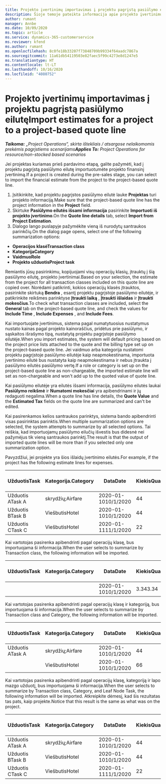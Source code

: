 ```yaml
---
title: Projekto įvertinimų importavimas į projektu pagrįstą pasiūlymo eilutę
description: Šioje temoje pateikta informacija apie projekto įvertinimų importavimą į pasiūlymo eilutę.
author: rumant
manager: Annbe
ms.date: 10/09/2020
ms.topic: article
ms.service: dynamics-365-customerservice
ms.reviewer: kfend
ms.author: rumant
ms.openlocfilehash: 8c0fe18b33207f73848709b99334f64aadc7867a
ms.sourcegitcommit: 11a61db54119503e82faec5f99c4273e8d1247e5
ms.translationtype: HT
ms.contentlocale: lt-LT
ms.lasthandoff: 10/16/2020
ms.locfileid: "4080752"
---
```

# <a name="import-estimates-for-a-project-to-a-project-based-quote-line"></a><span data-ttu-id="cd66d-103">Projekto įvertinimų importavimas į projektu pagrįstą pasiūlymo eilutę</span><span class="sxs-lookup"><span data-stu-id="cd66d-103">Import estimates for a project to a project-based quote line</span></span>

<span data-ttu-id="cd66d-104">_**Taikoma:** „Project Operations“, skirta ištekliais / atsargose nelaikomomis prekėmis pagrįstiems scenarijams_</span><span class="sxs-lookup"><span data-stu-id="cd66d-104">_**Applies To:** Project Operations for resource/non-stocked based scenarios_</span></span>


<span data-ttu-id="cd66d-105">Jei projektas kuriamas prieš pardavimo etapą, galite pažymėti, kad į projektu pagrįstą pasiūlymo eilutę importuotumėte projekto finansinį įvertinimą.</span><span class="sxs-lookup"><span data-stu-id="cd66d-105">If a project is created during the pre-sales stage, you can select to import the financial estimate from the project to the project-based quote line.</span></span>

1. <span data-ttu-id="cd66d-106">Įsitikinkite, kad projektu pagrįstos pasiūlymo eilutė lauke **Projektas** turi projekto informaciją.</span><span class="sxs-lookup"><span data-stu-id="cd66d-106">Make sure that the project-based quote line has the project information in the **Project** field.</span></span>
2. <span data-ttu-id="cd66d-107">Skirtuke **Pasiūlymo eilutės išsami informacija** pasirinkite **Importuoti iš projekto įvertinimo**.</span><span class="sxs-lookup"><span data-stu-id="cd66d-107">On the **Quote line details** tab, select **Import from Project Estimation**.</span></span>
3. <span data-ttu-id="cd66d-108">Dialogo lango puslapyje pažymėkite vieną iš nurodytų santraukos parinkčių.</span><span class="sxs-lookup"><span data-stu-id="cd66d-108">On the dialog page opens, select one of the following summarization options:</span></span>

  - <span data-ttu-id="cd66d-109">**Operacijos klasė**</span><span class="sxs-lookup"><span data-stu-id="cd66d-109">**Transaction class**</span></span>
  - <span data-ttu-id="cd66d-110">**Kategorija**</span><span class="sxs-lookup"><span data-stu-id="cd66d-110">**Category**</span></span>
  - <span data-ttu-id="cd66d-111">**Vaidmuo**</span><span class="sxs-lookup"><span data-stu-id="cd66d-111">**Role**</span></span> 
  - <span data-ttu-id="cd66d-112">**Projekto užduotis**</span><span class="sxs-lookup"><span data-stu-id="cd66d-112">**Project task**</span></span>

<span data-ttu-id="cd66d-113">Remiantis jūsų pasirinkimu, kopijuojami visų operacijų klasių, įtrauktų į šią pasiūlymo eilutę, projekto įvertinimai.</span><span class="sxs-lookup"><span data-stu-id="cd66d-113">Based on your selection, the estimate from the project for all transaction classes included on this quote line are copied over.</span></span> <span data-ttu-id="cd66d-114">Norėdami patikrinti, kokios operacijų klasės įtrauktos, pasirinkite skirtuką **Bendra** , esantį projektu pagrįstoje pasiūlymo eilutėje, ir patikrinkite reikšmes parinktyse **Įtraukti laiką** , **Įtraukti išlaidas** ir **Įtraukti mokesčius**.</span><span class="sxs-lookup"><span data-stu-id="cd66d-114">To check what transaction classes are included, select the **General** tab on the project-based quote line, and check the values for **Include Time** , **Include Expenses** , and **Include Fees**.</span></span>

<span data-ttu-id="cd66d-115">Kai importuojate įvertinimus, sistema pagal numatytuosius nustatymus nustato kainas pagal projekto kainoraščius, pridėtus prie pasiūlymo, ir sąskaitos išrašymo tipą, nustatytą projektu pagrįstoje pasiūlymo eilutėje.</span><span class="sxs-lookup"><span data-stu-id="cd66d-115">When you import estimates, the system will default pricing based on the project price lists attached to the quote and the billing type set up on the project-based quote line.</span></span> <span data-ttu-id="cd66d-116">Jei vaidmuo arba kategorija nustatomi projektu pagrįstoje pasiūlymo eilutėje kaip neapmokestinama, importuota įvertinimo eilutė bus nustatyta kaip neapmokestinama ir nebus įtraukta į pasiūlymo eilutės pasiūlymo vertę.</span><span class="sxs-lookup"><span data-stu-id="cd66d-116">If a role or category is set up on the project-based quote line as non-chargeable, the imported estimate line will set as non-chargeable and won't add up to the quoted value of quote line.</span></span>

<span data-ttu-id="cd66d-117">Kai pasiūlymo eilutėje yra eilutės išsami informacija, pasiūlymo eilutės laukai **Pasiūlymo reikšmė** ir **Numatomi mokesčiai** yra apibendrinami ir jų redaguoti negalima.</span><span class="sxs-lookup"><span data-stu-id="cd66d-117">When a quote line has line details, the **Quote Value** and the **Estimated Tax** fields on the quote line are summarized and can't be edited.</span></span>

<span data-ttu-id="cd66d-118">Kai pasirenkamos kelios santraukos parinktys, sistema bando apibendrinti visas pasirinktas parinktis.</span><span class="sxs-lookup"><span data-stu-id="cd66d-118">When multiple summarization options are selected, the system attempts to summarize by all selected options.</span></span> <span data-ttu-id="cd66d-119">Tai reiškia, kad importuojamų pasiūlymo eilučių išvestis bus didesnė nei pažymėjus tik vieną santraukos parinktį.</span><span class="sxs-lookup"><span data-stu-id="cd66d-119">The result is that the output of imported quote lines will be more than if you selected only one summarization option.</span></span>

<span data-ttu-id="cd66d-120">Pavyzdžiui, jei projekte yra šios išlaidų įvertinimo eilutės.</span><span class="sxs-lookup"><span data-stu-id="cd66d-120">For example, if the project has the following estimate lines for expenses.</span></span>

| <span data-ttu-id="cd66d-121">Užduotis</span><span class="sxs-lookup"><span data-stu-id="cd66d-121">Task</span></span> | <span data-ttu-id="cd66d-122">Kategorija.</span><span class="sxs-lookup"><span data-stu-id="cd66d-122">Category</span></span> | <span data-ttu-id="cd66d-123">Data</span><span class="sxs-lookup"><span data-stu-id="cd66d-123">Date</span></span> | <span data-ttu-id="cd66d-124">Kiekis</span><span class="sxs-lookup"><span data-stu-id="cd66d-124">Quantity</span></span> | <span data-ttu-id="cd66d-125">Vieneto kaina</span><span class="sxs-lookup"><span data-stu-id="cd66d-125">Unit price</span></span> | <span data-ttu-id="cd66d-126">Suma</span><span class="sxs-lookup"><span data-stu-id="cd66d-126">Amount</span></span> |
| --- | --- | --- | --- | --- | --- |
| <span data-ttu-id="cd66d-127">Užduotis A</span><span class="sxs-lookup"><span data-stu-id="cd66d-127">Task A</span></span> | <span data-ttu-id="cd66d-128">skrydžių;</span><span class="sxs-lookup"><span data-stu-id="cd66d-128">Airfare</span></span> | <span data-ttu-id="cd66d-129">2020-01-10</span><span class="sxs-lookup"><span data-stu-id="cd66d-129">10/1/2020</span></span> | <span data-ttu-id="cd66d-130">4</span><span class="sxs-lookup"><span data-stu-id="cd66d-130">4</span></span> | <span data-ttu-id="cd66d-131">400</span><span class="sxs-lookup"><span data-stu-id="cd66d-131">400</span></span> | <span data-ttu-id="cd66d-132">1600</span><span class="sxs-lookup"><span data-stu-id="cd66d-132">1600</span></span> |
| <span data-ttu-id="cd66d-133">Užduotis B</span><span class="sxs-lookup"><span data-stu-id="cd66d-133">Task B</span></span> | <span data-ttu-id="cd66d-134">Viešbutis</span><span class="sxs-lookup"><span data-stu-id="cd66d-134">Hotel</span></span> | <span data-ttu-id="cd66d-135">2020-01-10</span><span class="sxs-lookup"><span data-stu-id="cd66d-135">10/1/2020</span></span> | <span data-ttu-id="cd66d-136">4</span><span class="sxs-lookup"><span data-stu-id="cd66d-136">4</span></span> | <span data-ttu-id="cd66d-137">Virš 200</span><span class="sxs-lookup"><span data-stu-id="cd66d-137">200</span></span> | <span data-ttu-id="cd66d-138">800</span><span class="sxs-lookup"><span data-stu-id="cd66d-138">800</span></span> |
| <span data-ttu-id="cd66d-139">Užduotis C</span><span class="sxs-lookup"><span data-stu-id="cd66d-139">Task C</span></span> | <span data-ttu-id="cd66d-140">Viešbutis</span><span class="sxs-lookup"><span data-stu-id="cd66d-140">Hotel</span></span> | <span data-ttu-id="cd66d-141">2020-01-11</span><span class="sxs-lookup"><span data-stu-id="cd66d-141">11/1/2020</span></span> | <span data-ttu-id="cd66d-142">2</span><span class="sxs-lookup"><span data-stu-id="cd66d-142">2</span></span> | <span data-ttu-id="cd66d-143">Virš 200</span><span class="sxs-lookup"><span data-stu-id="cd66d-143">200</span></span> | <span data-ttu-id="cd66d-144">400</span><span class="sxs-lookup"><span data-stu-id="cd66d-144">400</span></span> |

<span data-ttu-id="cd66d-145">Kai vartotojas pasirenka apibendrinti pagal operacijų klasę, bus importuojama ši informacija.</span><span class="sxs-lookup"><span data-stu-id="cd66d-145">When the user selects to summarize by Transaction class, the following information will be imported.</span></span>

| <span data-ttu-id="cd66d-146">Užduotis</span><span class="sxs-lookup"><span data-stu-id="cd66d-146">Task</span></span> | <span data-ttu-id="cd66d-147">Kategorija.</span><span class="sxs-lookup"><span data-stu-id="cd66d-147">Category</span></span> | <span data-ttu-id="cd66d-148">Data</span><span class="sxs-lookup"><span data-stu-id="cd66d-148">Date</span></span> | <span data-ttu-id="cd66d-149">Kiekis</span><span class="sxs-lookup"><span data-stu-id="cd66d-149">Quantity</span></span> | <span data-ttu-id="cd66d-150">Vieneto kaina</span><span class="sxs-lookup"><span data-stu-id="cd66d-150">Unit price</span></span> | <span data-ttu-id="cd66d-151">Suma</span><span class="sxs-lookup"><span data-stu-id="cd66d-151">Amount</span></span> |
| --- | --- | --- | --- | --- | --- |
| | | <span data-ttu-id="cd66d-152">2020-01-10</span><span class="sxs-lookup"><span data-stu-id="cd66d-152">10/1/2020</span></span> | <span data-ttu-id="cd66d-153">3.34</span><span class="sxs-lookup"><span data-stu-id="cd66d-153">3.34</span></span> | <span data-ttu-id="cd66d-154">840</span><span class="sxs-lookup"><span data-stu-id="cd66d-154">840</span></span> | <span data-ttu-id="cd66d-155">2800</span><span class="sxs-lookup"><span data-stu-id="cd66d-155">2800</span></span> |

<span data-ttu-id="cd66d-156">Kai vartotojas pasirenka apibendrinti pagal operacijų klasę ir kategoriją, bus importuojama ši informacija.</span><span class="sxs-lookup"><span data-stu-id="cd66d-156">When the user selects to summarize by Transaction class and Category, the following information will be imported.</span></span>

| <span data-ttu-id="cd66d-157">Užduotis</span><span class="sxs-lookup"><span data-stu-id="cd66d-157">Task</span></span> | <span data-ttu-id="cd66d-158">Kategorija.</span><span class="sxs-lookup"><span data-stu-id="cd66d-158">Category</span></span> | <span data-ttu-id="cd66d-159">Data</span><span class="sxs-lookup"><span data-stu-id="cd66d-159">Date</span></span> | <span data-ttu-id="cd66d-160">Kiekis</span><span class="sxs-lookup"><span data-stu-id="cd66d-160">Quantity</span></span> | <span data-ttu-id="cd66d-161">Vieneto kaina</span><span class="sxs-lookup"><span data-stu-id="cd66d-161">Unit price</span></span> | <span data-ttu-id="cd66d-162">Suma</span><span class="sxs-lookup"><span data-stu-id="cd66d-162">Amount</span></span> |
| --- | --- | --- | --- | --- | --- |
| <span data-ttu-id="cd66d-163">Užduotis A</span><span class="sxs-lookup"><span data-stu-id="cd66d-163">Task A</span></span> | <span data-ttu-id="cd66d-164">skrydžių;</span><span class="sxs-lookup"><span data-stu-id="cd66d-164">Airfare</span></span> | <span data-ttu-id="cd66d-165">2020-01-10</span><span class="sxs-lookup"><span data-stu-id="cd66d-165">10/1/2020</span></span> | <span data-ttu-id="cd66d-166">4</span><span class="sxs-lookup"><span data-stu-id="cd66d-166">4</span></span> | <span data-ttu-id="cd66d-167">400</span><span class="sxs-lookup"><span data-stu-id="cd66d-167">400</span></span> | <span data-ttu-id="cd66d-168">1600</span><span class="sxs-lookup"><span data-stu-id="cd66d-168">1600</span></span> |
| | <span data-ttu-id="cd66d-169">Viešbutis</span><span class="sxs-lookup"><span data-stu-id="cd66d-169">Hotel</span></span> | <span data-ttu-id="cd66d-170">2020-01-10</span><span class="sxs-lookup"><span data-stu-id="cd66d-170">10/1/2020</span></span> | <span data-ttu-id="cd66d-171">6</span><span class="sxs-lookup"><span data-stu-id="cd66d-171">6</span></span> | <span data-ttu-id="cd66d-172">Virš 200</span><span class="sxs-lookup"><span data-stu-id="cd66d-172">200</span></span> | <span data-ttu-id="cd66d-173">1200</span><span class="sxs-lookup"><span data-stu-id="cd66d-173">1200</span></span> |

<span data-ttu-id="cd66d-174">Kai vartotojas pasirenka apibendrinti pagal operacijų klasę, kategoriją ir lapo mazgo užduotį, bus importuojama ši informacija.</span><span class="sxs-lookup"><span data-stu-id="cd66d-174">When the user selects to summarize by Transaction class, Category, and Leaf Node Task, the following information will be imported.</span></span> <span data-ttu-id="cd66d-175">Atkreipkite dėmesį, kad šis rezultatas tas pats, kaip projekte.</span><span class="sxs-lookup"><span data-stu-id="cd66d-175">Notice that this result is the same as what was on the project.</span></span>

| <span data-ttu-id="cd66d-176">Užduotis</span><span class="sxs-lookup"><span data-stu-id="cd66d-176">Task</span></span> | <span data-ttu-id="cd66d-177">Kategorija.</span><span class="sxs-lookup"><span data-stu-id="cd66d-177">Category</span></span> | <span data-ttu-id="cd66d-178">Data</span><span class="sxs-lookup"><span data-stu-id="cd66d-178">Date</span></span> | <span data-ttu-id="cd66d-179">Kiekis</span><span class="sxs-lookup"><span data-stu-id="cd66d-179">Quantity</span></span> | <span data-ttu-id="cd66d-180">Vieneto kaina</span><span class="sxs-lookup"><span data-stu-id="cd66d-180">Unit price</span></span> | <span data-ttu-id="cd66d-181">Suma</span><span class="sxs-lookup"><span data-stu-id="cd66d-181">Amount</span></span> |
| --- | --- | --- | --- | --- | --- |
| <span data-ttu-id="cd66d-182">Užduotis A</span><span class="sxs-lookup"><span data-stu-id="cd66d-182">Task A</span></span> | <span data-ttu-id="cd66d-183">skrydžių;</span><span class="sxs-lookup"><span data-stu-id="cd66d-183">Airfare</span></span> | <span data-ttu-id="cd66d-184">2020-01-10</span><span class="sxs-lookup"><span data-stu-id="cd66d-184">10/1/2020</span></span> | <span data-ttu-id="cd66d-185">4</span><span class="sxs-lookup"><span data-stu-id="cd66d-185">4</span></span> | <span data-ttu-id="cd66d-186">400</span><span class="sxs-lookup"><span data-stu-id="cd66d-186">400</span></span> | <span data-ttu-id="cd66d-187">1600</span><span class="sxs-lookup"><span data-stu-id="cd66d-187">1600</span></span> |
| <span data-ttu-id="cd66d-188">Užduotis B</span><span class="sxs-lookup"><span data-stu-id="cd66d-188">Task B</span></span> | <span data-ttu-id="cd66d-189">Viešbutis</span><span class="sxs-lookup"><span data-stu-id="cd66d-189">Hotel</span></span> | <span data-ttu-id="cd66d-190">2020-01-10</span><span class="sxs-lookup"><span data-stu-id="cd66d-190">10/1/2020</span></span> | <span data-ttu-id="cd66d-191">4</span><span class="sxs-lookup"><span data-stu-id="cd66d-191">4</span></span> | <span data-ttu-id="cd66d-192">Virš 200</span><span class="sxs-lookup"><span data-stu-id="cd66d-192">200</span></span> | <span data-ttu-id="cd66d-193">800</span><span class="sxs-lookup"><span data-stu-id="cd66d-193">800</span></span> |
| <span data-ttu-id="cd66d-194">Užduotis C</span><span class="sxs-lookup"><span data-stu-id="cd66d-194">Task C</span></span> | <span data-ttu-id="cd66d-195">Viešbutis</span><span class="sxs-lookup"><span data-stu-id="cd66d-195">Hotel</span></span> | <span data-ttu-id="cd66d-196">2020-01-11</span><span class="sxs-lookup"><span data-stu-id="cd66d-196">11/1/2020</span></span> | <span data-ttu-id="cd66d-197">2</span><span class="sxs-lookup"><span data-stu-id="cd66d-197">2</span></span> | <span data-ttu-id="cd66d-198">Virš 200</span><span class="sxs-lookup"><span data-stu-id="cd66d-198">200</span></span> | <span data-ttu-id="cd66d-199">400</span><span class="sxs-lookup"><span data-stu-id="cd66d-199">400</span></span> |
